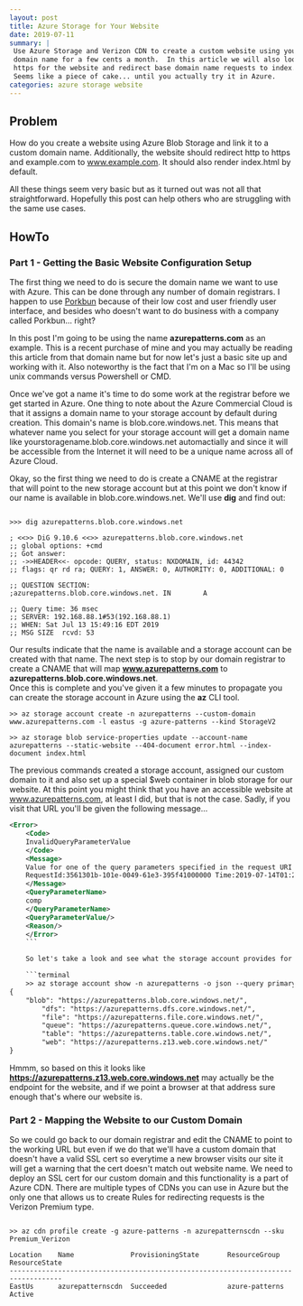 ```yaml
---
layout: post
title: Azure Storage for Your Website
date: 2019-07-11
summary: | 
 Use Azure Storage and Verizon CDN to create a custom website using your own 
 domain name for a few cents a month.  In this article we will also look at how to setup
 https for the website and redirect base domain name requests to index.hml.
 Seems like a piece of cake... until you actually try it in Azure.
categories: azure storage website
---
```


## Problem
How do you create a website using Azure Blob Storage and link it to a custom
domain name.  Additionally, the website should redirect http to https
and example.com to www.example.com.  It should also render index.html by
default.  

All these things seem very basic but as it turned out was not all that
straightforward.  Hopefully this post can help others who are struggling with
the same use cases.

## HowTo

### Part 1 - Getting the Basic Website Configuration Setup
The first thing we need to do is secure the domain name we want to use with
Azure.  This can be done through any number of domain registrars.  I happen to
use [Porkbun](https://porkbun.com) because of their low cost and user friendly
user interface, and besides who doesn't want to do business with a company
called Porkbun... right?

In this post I'm going to be using the name __azurepatterns.com__ as an example.
This is a recent purchase of mine and you may actually be reading this article
from that domain name but for now let's just a basic site up and working with
it.  Also noteworthy is the fact that I'm on a Mac so I'll be using unix
commands versus Powershell or CMD.

Once we've got a name it's time to do some work at the registrar before we get
started in Azure.  One thing to note about the Azure Commercial Cloud is that
it assigns a domain name to your storage account by default during creation.
This domain's name is blob.core.windows.net.  This means that whatever name you
select for your storage account will get a domain name like yourstoragename.blob.core.windows.net 
automactially and since it will be accessible from the Internet it will need to be 
a unique name across all of Azure Cloud.


Okay, so the first thing we need to do is create a CNAME at the registrar that
will point to the new storage account but at this point we don't know if our
name is available in blob.core.windows.net.  We'll use __dig__ and find out:

```terminal

>>> dig azurepatterns.blob.core.windows.net

; <<>> DiG 9.10.6 <<>> azurepatterns.blob.core.windows.net
;; global options: +cmd
;; Got answer:
;; ->>HEADER<<- opcode: QUERY, status: NXDOMAIN, id: 44342
;; flags: qr rd ra; QUERY: 1, ANSWER: 0, AUTHORITY: 0, ADDITIONAL: 0

;; QUESTION SECTION:
;azurepatterns.blob.core.windows.net. IN        A

;; Query time: 36 msec
;; SERVER: 192.168.88.1#53(192.168.88.1)
;; WHEN: Sat Jul 13 15:49:16 EDT 2019
;; MSG SIZE  rcvd: 53

```
Our results indicate that the name is available and a storage account can be
created with that name.  The next step is to stop by our domain registrar
to create a CNAME that will map __www.azurepatterns.com__ to __azurepatterns.blob.core.windows.net__.  
Once this is complete and you've given it a few minutes to propagate you can create 
the storage account in Azure using the __az__ CLI tool.

```terminal
>> az storage account create -n azurepatterns --custom-domain www.azurepatterns.com -l eastus -g azure-patterns --kind StorageV2

>> az storage blob service-properties update --account-name azurepatterns --static-website --404-document error.html --index-document index.html 

```

The previous commands created a storage account, assigned our custom domain to
it and also set up a special $web container in blob storage for our website.  At
this point you might think that you have an accessible website at
www.azurepatterns.com, at least I did, but that is not the case.  Sadly, if you
visit that URL you'll be given the following message...

```xml
<Error>
    <Code>
    InvalidQueryParameterValue
    </Code>
    <Message>
    Value for one of the query parameters specified in the request URI is invalid.
    RequestId:3561301b-101e-0049-61e3-395f41000000 Time:2019-07-14T01:29:35.6019427Z
    </Message>
    <QueryParameterName>
    comp
    </QueryParameterName>
    <QueryParameterValue/>
    <Reason/>
    </Error>
    ```

    So let's take a look and see what the storage account provides for endpoints.

    ```terminal
    >> az storage account show -n azurepatterns -o json --query primaryEndpoints
{
    "blob": "https://azurepatterns.blob.core.windows.net/",
        "dfs": "https://azurepatterns.dfs.core.windows.net/",
        "file": "https://azurepatterns.file.core.windows.net/",
        "queue": "https://azurepatterns.queue.core.windows.net/",
        "table": "https://azurepatterns.table.core.windows.net/",
        "web": "https://azurepatterns.z13.web.core.windows.net/"
}
```
Hmmm, so based on this it looks like
__https://azurepatterns.z13.web.core.windows.net__ may actually be the endpoint
for the website, and if we point a browser at that address sure enough that's
where our website is.  

### Part 2 - Mapping the Website to our Custom Domain
So we could go back to our domain registrar and edit the CNAME to point to the
working URL but even if we do that we'll have a custom domain that doesn't have
a valid SSL cert so everytime a new browser visits our site it will get a
warning that the cert doesn't match out website name.  We need to deploy an SSL
cert for our custom domain and this functionality is a part of Azure CDN.  There
are multiple types of CDNs you can use in Azure but the only one that allows us
to create Rules for redirecting requests is the Verizon Premium type.

```terminal

>> az cdn profile create -g azure-patterns -n azurepatternscdn --sku Premium_Verizon

Location    Name              ProvisioningState       ResourceGroup   ResourceState
-----------------------------------------------------------------------------------
EastUs      azurepatternscdn  Succeeded               azure-patterns  Active

```

